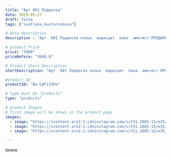 ```yaml
---
title: "Арт 801 Подвеска"
date: 2019-05-27
draft: false
tags: ["svetlana_kustarnikova"]

# meta description
description : "Арт  801 Подвеска колье  варисцит  лава  аметист ПРОДАНО"

# product Price
price: "3000"
priceBefore: "3600.0"

# Product Short Description
shortDescription: "Арт  801 Подвеска колье  варисцит  лава  аметист ПРОДАНО"

#product ID
productID: "Bx-LWFiIdVm"

# type must be "products"
type: "products"

# product Images
# first image will be shown in the product page
images:
  - image: "https://scontent-arn2-2.cdninstagram.com/v/t51.2885-15/e35/60011833_410259959554368_4367986629016841934_n.jpg?se=8&tp=1&_nc_ht=scontent-arn2-2.cdninstagram.com&_nc_cat=100&_nc_ohc=020cy9wX6HwAX9OcHFc&oh=8d20940b7d5630e24f8552ab3cdcc812&oe=606B1BB6&ig_cache_key=MjA1MzEyODM0NDc1MDQwODM5NQ%3D%3D.2"
  - image: "https://scontent-arn2-2.cdninstagram.com/v/t51.2885-15/e35/60143042_923247691395248_3341138707288689500_n.jpg?se=8&tp=1&_nc_ht=scontent-arn2-2.cdninstagram.com&_nc_cat=108&_nc_ohc=Qt4-hPhEKWYAX9Pq9A2&oh=734a2154ef9fefd223d43479e9282acd&oe=606C6750&ig_cache_key=MjA1MzEyODM0NDcyNTE4MzUyNg%3D%3D.2"
  - image: "https://scontent-arn2-1.cdninstagram.com/v/t51.2885-15/e35/60202353_433936070736366_7031462530478712836_n.jpg?se=8&tp=1&_nc_ht=scontent-arn2-1.cdninstagram.com&_nc_cat=106&_nc_ohc=Jl_NrevxvRwAX-tEUw4&oh=33361ae77320fafefc17a60195d15c04&oe=606ABCEF&ig_cache_key=MjA1MzEyODM0NDc1MDI5NTE0Mw%3D%3D.2"

---
```

lorem
